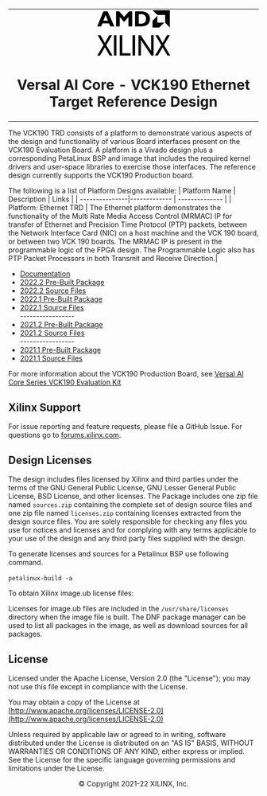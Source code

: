 <table class="sphinxhide">
 <tr>
   <td align="center"><img src="https://raw.githubusercontent.com/Xilinx/Image-Collateral/main/xilinx-logo.png" width="30%"/><h1> Versal AI Core - VCK190 Ethernet Target Reference Design </h1>
   </td>
 </tr>
</table>



The VCK190 TRD consists of a platform to demonstrate various aspects of the design and functionality of various Board interfaces present on the VCK190 Evaluation Board. A platform is a Vivado design plus a corresponding PetaLinux BSP and image that includes the required kernel drivers and user-space libraries to exercise those interfaces. The reference design currently supports the VCK190 Production board. 

The following is a list of Platform Designs available:
| Platform Name  | Description | Links |
| ---------------|------------- | -------------- |
| Platform: Ethernet TRD    | The Ethernet platform demonstrates the functionality of the Multi Rate Media Access Control (MRMAC) IP for transfer of Ethernet and Precision Time Protocol (PTP) packets, between the Network Interface Card (NIC) on a host machine and the VCK 190 board, or between two VCK 190 boards. The MRMAC IP is present in the programmable logic of the FPGA design. The Programmable Logic also has PTP Packet Processors in both Transmit and Receive Direction.| <ul><li><a href="https://xilinx.github.io/vck190-ethernet-trd">Documentation</a></li><li><a href="https://www.xilinx.com/member/forms/download/design-license-xef.html?filename=vck190_ethernet_trd_prebuilt_2022.2.zip">2022.2 Pre-Built Package</a></li><li><a href="022.2 Pre-Built Package">2022.2 Source Files</a></li><li><a href="https://www.xilinx.com/member/forms/download/design-license-xef.html?filename=vck190_ethernet_trd_prebuilt_2022.1.zip">2022.1 Pre-Built Package </a></li><li><a href="https://www.xilinx.com/member/forms/download/design-license-xef.html?filename=vck190_ethernet_trd_2022_1.zip">2022.1 Source Files </a></li><div>-----------------</div><li><a href="https://www.xilinx.com/member/forms/download/trd-license-versal.html?filename=vck190_ethernet_trd_prebuilt_2021.2.zip"> 2021.2 Pre-Built Package </a></li><li><a href="https://www.xilinx.com/member/forms/download/trd-license-versal.html?filename=vck190-ethernet-trd-2021.2.zip"> 2021.2 Source Files </a></li><div>-----------------</div><li><a href="https://www.xilinx.com/member/forms/download/xef.html?filename=vck190_ethernet_trd_prebuilt_2021.1.zip"> 2021.1 Pre-Built Package </a></li><li><a href="https://www.xilinx.com/member/forms/download/design-license-xef.html?filename=vck190-ethernet-trd-2021.1.zip"> 2021.1 Source Files </a></li></ul>

For more information about the VCK190 Production Board, see [Versal AI Core Series VCK190 Evaluation Kit](https://www.xilinx.com/products/boards-and-kits/vck190.html)

## Xilinx Support

For issue reporting and feature requests, please file a GitHub Issue. For questions go to [forums.xilinx.com](http://forums.xilinx.com/).

## Design Licenses

The design includes files licensed by Xilinx and third parties under the terms
of the GNU General Public License, GNU Lesser General Public License,
BSD License, and other licenses. The Package includes one
zip file named ``sources.zip`` containing the complete set of design source
files and one zip file named ``licenses.zip`` containing licenses extracted from
the design source files. You are solely responsible for checking any files you
use for notices and licenses and for complying with any terms applicable to your
use of the design and any third party files supplied with the design.

To generate licenses and sources for a Petalinux BSP use following command. 

``petalinux-build -a``


To obtain  Xilinx image.ub  license files:

Licenses for image.ub files are included in the ``/usr/share/licenses`` directory when the image file is built.
The DNF package manager can be used to list all packages in the image, as well as download sources for all packages.

## License

Licensed under the Apache License, Version 2.0 (the "License"); you may not use this file except in compliance with the License.

You may obtain a copy of the License at
[http://www.apache.org/licenses/LICENSE-2.0](http://www.apache.org/licenses/LICENSE-2.0)

Unless required by applicable law or agreed to in writing, software distributed under the License is distributed on an "AS IS" BASIS, WITHOUT WARRANTIES OR CONDITIONS OF ANY KIND, either express or implied. See the License for the specific language governing permissions and limitations under the License.

<p align="center">&copy; Copyright 2021-22 XILINX, Inc.</p>
